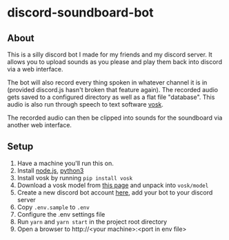 # discord-soundboard-bot
## About
This is a silly discord bot I made for my friends and my discord server. It allows you to upload sounds as you please and play them back into discord via a web interface.

The bot will also record every thing spoken in whatever channel it is in (provided discord.js hasn't broken that feature again). The recorded audio gets saved to a configured directory as well as a flat file "database". This audio is also run through speech to text software [vosk](https://github.com/alphacep/vosk-api).

The recorded audio can then be clipped into sounds for the soundboard via another web interface.

## Setup
1. Have a machine you'll run this on.
2. Install [node.js](https://nodejs.org/), [python3](https://www.python.org/)
3. Install vosk by running `pip install vosk`
4. Download a vosk model from [this page](https://alphacephei.com/vosk/models.html) and unpack into `vosk/model`
5. Create a new discord bot account [here](https://discord.com/developers/applications), add your bot to your discord server
6. Copy `.env.sample` to `.env`
7. Configure the .env settings file
8. Run `yarn` and `yarn start` in the project root directory
9. Open a browser to http://\<your machine>:\<port in env file>
